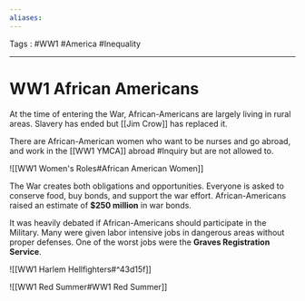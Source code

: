 ```yaml
---
aliases: 
---
```

Tags : #WW1 #America #Inequality 
___
# WW1 African Americans
At the time of entering the War, African-Americans are largely living in rural areas. Slavery has ended but [[Jim Crow]] has replaced it.

There are African-American women who want to be nurses and go abroad, and work in the [[WW1 YMCA]] abroad #Inquiry but are not allowed to.

![[WW1 Women's Roles#African American Women]]

The War creates both obligations and opportunities. Everyone is asked to conserve food, buy bonds, and support the war effort. African-Americans raised an estimate of **$250 million** in war bonds.

It was heavily debated if African-Americans should participate in the Military. Many were given labor intensive jobs in dangerous areas without proper defenses. One of the worst jobs were the **Graves Registration Service**.

![[WW1 Harlem Hellfighters#^43d15f]]

![[WW1 Red Summer#WW1 Red Summer]]